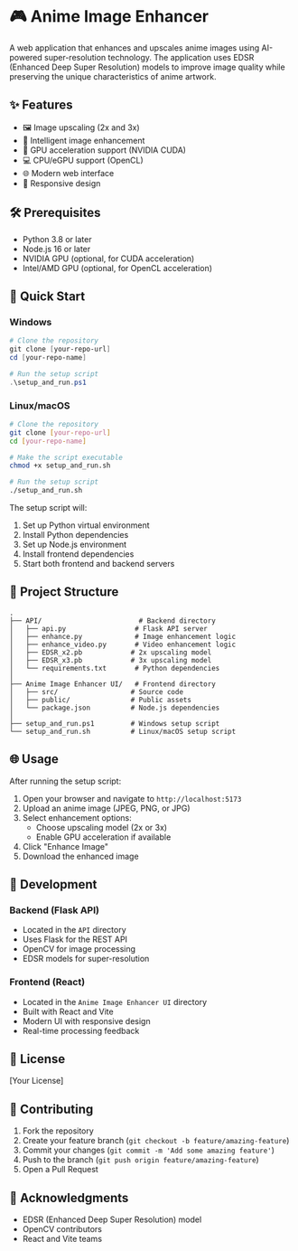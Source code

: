 # 🎮 Anime Image Enhancer

A web application that enhances and upscales anime images using AI-powered super-resolution technology. The application uses EDSR (Enhanced Deep Super Resolution) models to improve image quality while preserving the unique characteristics of anime artwork.

## ✨ Features

- 🖼️ Image upscaling (2x and 3x)
- 🎨 Intelligent image enhancement
- 🚀 GPU acceleration support (NVIDIA CUDA)
- 💻 CPU/eGPU support (OpenCL)
- 🌐 Modern web interface
- 📱 Responsive design

## 🛠️ Prerequisites

- Python 3.8 or later
- Node.js 16 or later
- NVIDIA GPU (optional, for CUDA acceleration)
- Intel/AMD GPU (optional, for OpenCL acceleration)

## 🚀 Quick Start

### Windows

```powershell
# Clone the repository
git clone [your-repo-url]
cd [your-repo-name]

# Run the setup script
.\setup_and_run.ps1
```

### Linux/macOS

```bash
# Clone the repository
git clone [your-repo-url]
cd [your-repo-name]

# Make the script executable
chmod +x setup_and_run.sh

# Run the setup script
./setup_and_run.sh
```

The setup script will:

1. Set up Python virtual environment
2. Install Python dependencies
3. Set up Node.js environment
4. Install frontend dependencies
5. Start both frontend and backend servers

## 📂 Project Structure

```
.
├── API/                        # Backend directory
│   ├── api.py                 # Flask API server
│   ├── enhance.py             # Image enhancement logic
│   ├── enhance_video.py       # Video enhancement logic
│   ├── EDSR_x2.pb            # 2x upscaling model
│   ├── EDSR_x3.pb            # 3x upscaling model
│   └── requirements.txt       # Python dependencies
│
├── Anime Image Enhancer UI/   # Frontend directory
│   ├── src/                  # Source code
│   ├── public/               # Public assets
│   └── package.json          # Node.js dependencies
│
├── setup_and_run.ps1         # Windows setup script
└── setup_and_run.sh          # Linux/macOS setup script
```

## 🌐 Usage

After running the setup script:

1. Open your browser and navigate to `http://localhost:5173`
2. Upload an anime image (JPEG, PNG, or JPG)
3. Select enhancement options:
   - Choose upscaling model (2x or 3x)
   - Enable GPU acceleration if available
4. Click "Enhance Image"
5. Download the enhanced image

## 🔧 Development

### Backend (Flask API)

- Located in the `API` directory
- Uses Flask for the REST API
- OpenCV for image processing
- EDSR models for super-resolution

### Frontend (React)

- Located in the `Anime Image Enhancer UI` directory
- Built with React and Vite
- Modern UI with responsive design
- Real-time processing feedback

## 📝 License

[Your License]

## 🤝 Contributing

1. Fork the repository
2. Create your feature branch (`git checkout -b feature/amazing-feature`)
3. Commit your changes (`git commit -m 'Add some amazing feature'`)
4. Push to the branch (`git push origin feature/amazing-feature`)
5. Open a Pull Request

## 🙏 Acknowledgments

- EDSR (Enhanced Deep Super Resolution) model
- OpenCV contributors
- React and Vite teams
